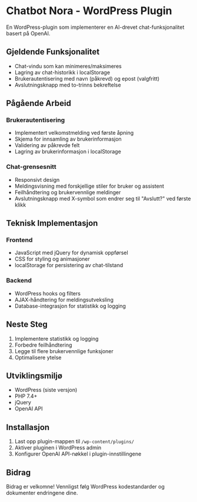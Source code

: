 # Chatbot Nora - WordPress Plugin

En WordPress-plugin som implementerer en AI-drevet chat-funksjonalitet basert på OpenAI.

## Gjeldende Funksjonalitet

- Chat-vindu som kan minimeres/maksimeres
- Lagring av chat-historikk i localStorage
- Brukerautentisering med navn (påkrevd) og epost (valgfritt)
- Avslutningsknapp med to-trinns bekreftelse

## Pågående Arbeid

### Brukerautentisering
- Implementert velkomstmelding ved første åpning
- Skjema for innsamling av brukerinformasjon
- Validering av påkrevde felt
- Lagring av brukerinformasjon i localStorage

### Chat-grensesnitt
- Responsivt design
- Meldingsvisning med forskjellige stiler for bruker og assistent
- Feilhåndtering og brukervennlige meldinger
- Avslutningsknapp med X-symbol som endrer seg til "Avslutt?" ved første klikk

## Teknisk Implementasjon

### Frontend
- JavaScript med jQuery for dynamisk oppførsel
- CSS for styling og animasjoner
- localStorage for persistering av chat-tilstand

### Backend
- WordPress hooks og filters
- AJAX-håndtering for meldingsutveksling
- Database-integrasjon for statistikk og logging

## Neste Steg
1. Implementere statistikk og logging
2. Forbedre feilhåndtering
3. Legge til flere brukervennlige funksjoner
4. Optimalisere ytelse

## Utviklingsmiljø
- WordPress (siste versjon)
- PHP 7.4+
- jQuery
- OpenAI API

## Installasjon
1. Last opp plugin-mappen til `/wp-content/plugins/`
2. Aktiver pluginen i WordPress admin
3. Konfigurer OpenAI API-nøkkel i plugin-innstillingene

## Bidrag
Bidrag er velkomne! Vennligst følg WordPress kodestandarder og dokumenter endringene dine. 